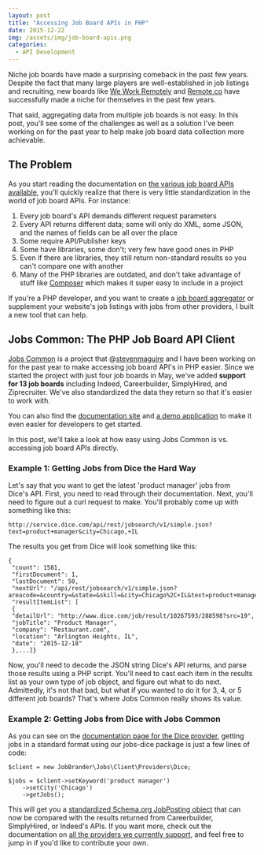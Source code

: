 ```yaml
---
layout: post
title: "Accessing Job Board APIs in PHP"
date: 2015-12-22
img: /assets/img/job-board-apis.png
categories:
  - API Development
---
```


Niche job boards have made a surprising comeback in the past few years. Despite the fact that many large players are well-established in job listings and recruiting, new boards like [We Work Remotely](https://weworkremotely.com/) and [Remote.co](https://remote.co/) have successfully made a niche for themselves in the past few years.

That said, aggregating data from multiple job boards is not easy. In this post, you'll see some of the challenges as well as a solution I've been working on for the past year to help make job board data collection more achievable.

## The Problem
As you start reading the documentation on [the various job board APIs available](https://jobapis.github.io/open-source/), you'll quickly realize that there is very little standardization in the world of job board APIs. For instance:

1. Every job board's API demands different request parameters
2. Every API returns different data; some will only do XML, some JSON, and the names of fields can be all over the place
3. Some require API/Publisher keys
4. Some have libraries, some don't; very few have good ones in PHP
5. Even if there are libraries, they still return non-standard results so you can't compare one with another
6. Many of the PHP libraries are outdated, and don't take advantage of stuff like [Composer](https://getcomposer.org/) which makes it super easy to include in a project

If you're a PHP developer, and you want to create a [job board aggregator](https://www.smartrecruiters.com/resources/glossary/job-aggregator/) or supplement your website's job listings with jobs from other providers, I built a new tool that can help.

## Jobs Common: The PHP Job Board API Client

[Jobs Common](https://github.com/jobapis/jobs-common) is a project that @[stevenmaguire](https://twitter.com/stevenmaguire) and I have been working on for the past year to make accessing job board API's in PHP easier. Since we started the project with just four job boards in May, we've added **support for 13 job boards** including Indeed, Careerbuilder, SimplyHired, and Ziprecruiter. We've also standardized the data they return so that it's easier to work with.

You can also find the [documentation site](https://jobapis.github.io/) and [a demo application](https://github.com/jobapis/jobs-common-demo) to make it even easier for developers to get started.

In this post, we'll take a look at how easy using Jobs Common is vs. accessing job board APIs directly.

### Example 1: Getting Jobs from Dice the Hard Way

Let's say that you want to get the latest 'product manager' jobs from Dice's API. First, you need to read through their documentation. Next, you'll need to figure out a curl request to make. You'll probably come up with something like this:

```
http://service.dice.com/api/rest/jobsearch/v1/simple.json?text=product+manager&city=Chicago,+IL
```

The results you get from Dice will look something like this:

```
{
 "count": 1581,
 "firstDocument": 1,
 "lastDocument": 50,
 "nextUrl": "/api/rest/jobsearch/v1/simple.json?areacode=&country=&state=&skill=&city=Chicago%2C+IL&text=product+manager&ip=&diceid=&page=2",
 "resultItemList": [
 {
 "detailUrl": "http://www.dice.com/job/result/10267593/288598?src=19",
 "jobTitle": "Product Manager",
 "company": "Restaurant.com",
 "location": "Arlington Heights, IL",
 "date": "2015-12-18"
 },...]}
 ```

Now, you'll need to decode the JSON string Dice's API returns, and parse those results using a PHP script. You'll need to cast each item in the results list as your own type of job object, and figure out what to do next. Admittedly, it's not that bad, but what if you wanted to do it for 3, 4, or 5 different job boards? That's where Jobs Common really shows its value.

### Example 2: Getting Jobs from Dice with Jobs Common

As you can see on the [documentation page for the Dice provider](https://jobapis.github.io/open-source/dice/), getting jobs in a standard format using our jobs-dice package is just a few lines of code:

```
$client = new JobBrander\Jobs\Client\Providers\Dice;

$jobs = $client->setKeyword('product manager')
    ->setCity('Chicago')
    ->getJobs();
```

This will get you a [standardized Schema.org JobPosting object](https://schema.org/JobPosting) that can now be compared with the results returned from Careerbuilder, SimplyHired, or Indeed's APIs. If you want more, check out the documentation on [all the providers we currently support](https://jobapis.github.io/open-source/#Jobs-Common-API-Clients), and feel free to jump in if you'd like to contribute your own.
